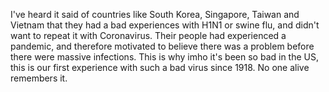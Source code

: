 I've heard it said of countries like South Korea, Singapore, Taiwan and Vietnam that they had a bad experiences with H1N1 or swine flu, and didn't want to repeat it with Coronavirus. Their people had experienced a pandemic, and therefore motivated to believe there was a problem before there were massive infections. This is why imho it's been so bad in the US, this is our first experience with such a bad virus since 1918. No one alive remembers it.
